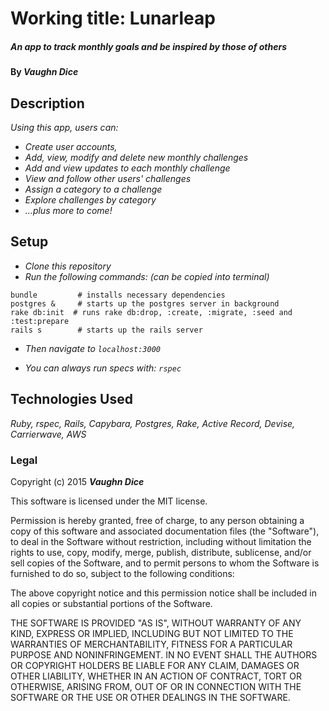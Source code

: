 # Working title: Lunarleap

##### _An app to track monthly goals and be inspired by those of others_

#### By **_Vaughn Dice_**

## Description

_Using this app, users can:_
* _Create user accounts,_
* _Add, view, modify and delete new monthly challenges_
* _Add and view updates to each monthly challenge_
* _View and follow other users' challenges_
* _Assign a category to a challenge_
* _Explore challenges by category_
* _...plus more to come!_

## Setup
* _Clone this repository_
* _Run the following commands: (can be copied into terminal)_

```
bundle         # installs necessary dependencies
postgres &     # starts up the postgres server in background
rake db:init  # runs rake db:drop, :create, :migrate, :seed and :test:prepare
rails s        # starts up the rails server
```

* _Then navigate to `localhost:3000`_

* _You can always run specs with: `rspec`_

## Technologies Used

_Ruby, rspec, Rails, Capybara, Postgres, Rake, Active Record, Devise, Carrierwave, AWS_

### Legal

Copyright (c) 2015 **_Vaughn Dice_**

This software is licensed under the MIT license.

Permission is hereby granted, free of charge, to any person obtaining a copy
of this software and associated documentation files (the "Software"), to deal
in the Software without restriction, including without limitation the rights
to use, copy, modify, merge, publish, distribute, sublicense, and/or sell
copies of the Software, and to permit persons to whom the Software is
furnished to do so, subject to the following conditions:

The above copyright notice and this permission notice shall be included in
all copies or substantial portions of the Software.

THE SOFTWARE IS PROVIDED "AS IS", WITHOUT WARRANTY OF ANY KIND, EXPRESS OR
IMPLIED, INCLUDING BUT NOT LIMITED TO THE WARRANTIES OF MERCHANTABILITY,
FITNESS FOR A PARTICULAR PURPOSE AND NONINFRINGEMENT. IN NO EVENT SHALL THE
AUTHORS OR COPYRIGHT HOLDERS BE LIABLE FOR ANY CLAIM, DAMAGES OR OTHER
LIABILITY, WHETHER IN AN ACTION OF CONTRACT, TORT OR OTHERWISE, ARISING FROM,
OUT OF OR IN CONNECTION WITH THE SOFTWARE OR THE USE OR OTHER DEALINGS IN
THE SOFTWARE.
